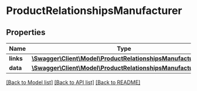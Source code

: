 # ProductRelationshipsManufacturer

## Properties
Name | Type | Description | Notes
------------ | ------------- | ------------- | -------------
**links** | [**\Swagger\Client\Model\ProductRelationshipsManufacturerLinks**](ProductRelationshipsManufacturerLinks.md) |  | [optional] 
**data** | [**\Swagger\Client\Model\ProductRelationshipsManufacturerData**](ProductRelationshipsManufacturerData.md) |  | [optional] 

[[Back to Model list]](../../README.md#documentation-for-models) [[Back to API list]](../../README.md#documentation-for-api-endpoints) [[Back to README]](../../README.md)

